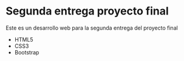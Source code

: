 <h1>Segunda entrega proyecto final</h1>
<p>Este es un desarrollo web para la segunda entrega del proyecto final</p>
<ul>
    <li>HTML5</li>
    <li>CSS3</li>
    <li>Bootstrap</li>
</ul>